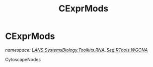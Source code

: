 ﻿---
title: CExprMods
---

# CExprMods
_namespace: [LANS.SystemsBiology.Toolkits.RNA_Seq.RTools.WGCNA](N-LANS.SystemsBiology.Toolkits.RNA_Seq.RTools.WGCNA.html)_

CytoscapeNodes




